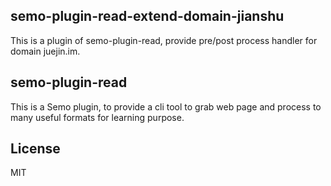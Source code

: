 semo-plugin-read-extend-domain-jianshu
------------------------

This is a plugin of semo-plugin-read, provide pre/post process handler for domain juejin.im.

## semo-plugin-read

This is a Semo plugin, to provide a cli tool to grab web page and process to many useful formats for learning purpose.

## License

MIT